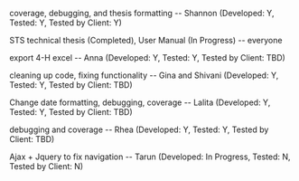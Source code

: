 coverage, debugging, and thesis formatting -- Shannon (Developed: Y, Tested: Y, Tested by Client: Y)

STS technical thesis (Completed), User Manual (In Progress) -- everyone

export 4-H excel -- Anna (Developed: Y, Tested: Y, Tested by Client: TBD)

cleaning up code, fixing functionality -- Gina and Shivani (Developed: Y, Tested: Y, Tested by Client: TBD)

Change date formatting, debugging, coverage -- Lalita (Developed: Y, Tested: Y, Tested by Client: TBD)
 
debugging and coverage -- Rhea (Developed: Y, Tested: Y, Tested by Client: TBD)
 
 Ajax + Jquery to fix navigation -- Tarun (Developed: In Progress, Tested: N, Tested by Client: N)
 
 


